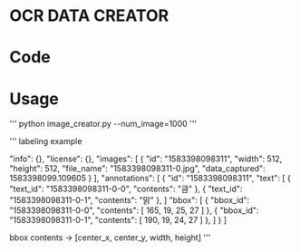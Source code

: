 # OCR DATA CREATOR

# Code

# Usage
'''
python image_creator.py --num_image=1000
'''

'''
labeling example

"info": {},
	"license": {},
	"images": [
		{
			"id": "1583398098311",
			"width": 512,
			"height": 512,
			"file_name": "1583398098311-0.jpg",
			"data_captured": 1583398099.109605
		}
	],
	"annotations": [
        {
            "id": "1583398098311",
			"text": [
				{
					"text_id": "1583398098311-0-0",
					"contents": "큼" 
				},
				{
					"text_id": "1583398098311-0-1",
					"contents": "맑"
				},
            ]
            "bbox": [
				{
					"bbox_id": "1583398098311-0-0",
					"contents": [
						165, 
						19,
						25,
						27
					]
				},
				{
					"bbox_id": "1583398098311-0-1",
					"contents": [
						190,
						19,
						24,
						27
					]
				},
            ]
        }
    ]

bbox contents -> [center_x, center_y, width, height]
'''

